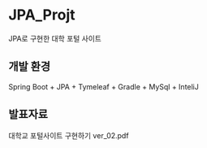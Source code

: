 # JPA_Projt
 JPA로 구현한 대학 포털 사이트
 
 
 ## 개발 환경
  Spring Boot + JPA + Tymeleaf + Gradle + MySql + InteliJ
  
  ## 발표자료
   대학교 포털사이트 구현하기 ver_02.pdf
  
